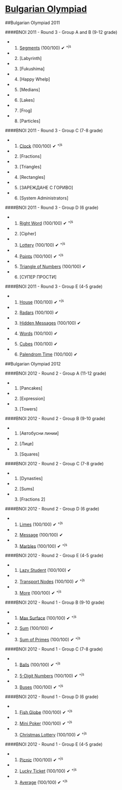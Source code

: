 [Bulgarian Olympiad](http://bgcoder.com/Contests/List/ByCategory/32/Bulgarian-Olympiad)
==================

##Bulgarian Olympiad 2011

####BNOI 2011 - Round 3 - Group A and B (9-12 grade)
 * 01. [Segments](https://github.com/Termininja/BGCoder/tree/master/Bulgarian%20Competitions/BNOI%20-%20Group%20A%20and%20B/Segments) (100/100) ✔ <sup>+js</sup>
 * 02. [Labyrinth]
 * 03. [Fukushima]
 * 04. [Happy Whelp]
 * 05. [Medians]
 * 06. [Lakes]
 * 07. [Frog]
 * 08. [Particles]

####BNOI 2011 - Round 3 - Group C (7-8 grade) 
 * 01. [Clock](https://github.com/Termininja/BGCoder/tree/master/Bulgarian%20Competitions/BNOI%20-%20Group%20C/Clock) (100/100) ✔ <sup>+js</sup>
 * 02. [Fractions]
 * 03. [Triangles]
 * 04. [Rectangles]
 * 05. [ЗАРЕЖДАНЕ С ГОРИВО]
 * 06. [System Administrators]

####BNOI 2011 - Round 3 - Group D (6 grade)
 * 01. [Right Word](https://github.com/Termininja/BGCoder/tree/master/Bulgarian%20Competitions/BNOI%20-%20Group%20D/Right%20Word) (100/100) ✔ <sup>+js</sup>
 * 02. [Cipher]
 * 03. [Lottery](https://github.com/Termininja/BGCoder/tree/master/Bulgarian%20Competitions/BNOI%20-%20Group%20D/Lottery) (100/100) ✔ <sup>+js</sup>
 * 04. [Points](https://github.com/Termininja/BGCoder/tree/master/Bulgarian%20Competitions/BNOI%20-%20Group%20D/Points) (100/100) ✔ <sup>+js</sup>
 * 05. [Triangle of Numbers](https://github.com/Termininja/BGCoder/tree/master/Bulgarian%20Competitions/BNOI%20-%20Group%20D/Triangle%20of%20Numbers) (100/100) ✔
 * 06. [СУПЕР ПРОСТИ]

####BNOI 2011 - Round 3 - Group E (4-5 grade)
 * 01. [House](https://github.com/Termininja/BGCoder/tree/master/Bulgarian%20Competitions/BNOI%20-%20Group%20E/House) (100/100) ✔ <sup>+js</sup>
 * 02. [Radars](https://github.com/Termininja/BGCoder/tree/master/Bulgarian%20Competitions/BNOI%20-%20Group%20E/Radars) (100/100) ✔
 * 03. [Hidden Messages](https://github.com/Termininja/BGCoder/tree/master/Bulgarian%20Competitions/BNOI%20-%20Group%20E/Hidden%20Messages) (100/100) ✔
 * 04. [Words](https://github.com/Termininja/BGCoder/tree/master/Bulgarian%20Competitions/BNOI%20-%20Group%20E/Words) (100/100) ✔
 * 05. [Cubes](https://github.com/Termininja/BGCoder/tree/master/Bulgarian%20Competitions/BNOI%20-%20Group%20E/Cubes) (100/100) ✔
 * 06. [Palendrom Time](https://github.com/Termininja/BGCoder/tree/master/Bulgarian%20Competitions/BNOI%20-%20Group%20E/Palendrom%20Time) (100/100) ✔


##Bulgarian Olympiad 2012

####BNOI 2012 - Round 2 - Group A (11-12 grade) 
 * 01. [Pancakes]
 * 02. [Expression]
 * 03. [Towers]

####BNOI 2012 - Round 2 - Group B (9-10 grade) 
 * 01. [Автобусни линии]
 * 02. [Лице]
 * 03. [Squares]

####BNOI 2012 - Round 2 - Group C (7-8 grade)
 * 01. [Dynasties]
 * 02. [Sums]
 * 03. [Fractions 2]

####BNOI 2012 - Round 2 - Group D (6 grade)
 * 01. [Limes](https://github.com/Termininja/BGCoder/tree/master/Bulgarian%20Competitions/BNOI%20-%20Group%20D/Limes) (100/100) ✔ <sup>+js</sup>
 * 02. [Message](https://github.com/Termininja/BGCoder/tree/master/Bulgarian%20Competitions/BNOI%20-%20Group%20D/Message) (100/100) ✔
 * 03. [Marbles](https://github.com/Termininja/BGCoder/tree/master/Bulgarian%20Competitions/BNOI%20-%20Group%20D/Marbles) (100/100) ✔ <sup>+js</sup>

####BNOI 2012 - Round 2 - Group E (4-5 grade) 
 * 01. [Lazy Student](https://github.com/Termininja/BGCoder/tree/master/Bulgarian%20Competitions/BNOI%20-%20Group%20E/Lazy%20Student) (100/100) ✔
 * 02. [Transport Nodes](https://github.com/Termininja/BGCoder/tree/master/Bulgarian%20Competitions/BNOI%20-%20Group%20E/Transport%20Nodes) (100/100) ✔ <sup>+js</sup>
 * 03. [More](https://github.com/Termininja/BGCoder/tree/master/Bulgarian%20Competitions/BNOI%20-%20Group%20E/More) (100/100) ✔ <sup>+js</sup>

####BNOI 2012 - Round 1 - Group B (9-10 grade)
 * 01. [Max Surface](https://github.com/Termininja/BGCoder/tree/master/Bulgarian%20Competitions/BNOI%20-%20Group%20A%20and%20B/Max%20Surface) (100/100) ✔ <sup>+js</sup>
 * 02. [Sum](https://github.com/Termininja/BGCoder/tree/master/Bulgarian%20Competitions/BNOI%20-%20Group%20A%20and%20B/Sum) (100/100) ✔
 * 03. [Sum of Primes](https://github.com/Termininja/BGCoder/tree/master/Bulgarian%20Competitions/BNOI%20-%20Group%20A%20and%20B/Sum%20of%20Primes) (100/100) ✔ <sup>+js</sup>

####BNOI 2012 - Round 1 - Group C (7-8 grade)
 * 01. [Balls](https://github.com/Termininja/BGCoder/tree/master/Bulgarian%20Competitions/BNOI%20-%20Group%20C/Balls) (100/100) ✔ <sup>+js</sup>
 * 02. [5-Digit Numbers](https://github.com/Termininja/BGCoder/tree/master/Bulgarian%20Competitions/BNOI%20-%20Group%20C/Digit%20Numbers) (100/100) ✔ <sup>+js</sup>
 * 03. [Buses](https://github.com/Termininja/BGCoder/tree/master/Bulgarian%20Competitions/BNOI%20-%20Group%20C/Buses) (100/100) ✔ <sup>+js</sup>

####BNOI 2012 - Round 1 - Group D (6 grade)
 * 01. [Fish Globe](https://github.com/Termininja/BGCoder/tree/master/Bulgarian%20Competitions/BNOI%20-%20Group%20D/Fish%20Globe) (100/100) ✔ <sup>+js</sup>
 * 02. [Mini Poker](https://github.com/Termininja/BGCoder/tree/master/Bulgarian%20Competitions/BNOI%20-%20Group%20D/Mini%20Poker) (100/100) ✔ <sup>+js</sup>
 * 03. [Christmas Lottery](https://github.com/Termininja/BGCoder/tree/master/Bulgarian%20Competitions/BNOI%20-%20Group%20D/Christmas%20Lottery) (100/100) ✔ <sup>+js</sup>

####BNOI 2012 - Round 1 - Group E (4-5 grade)
 * 01. [Picnic](https://github.com/Termininja/BGCoder/tree/master/Bulgarian%20Competitions/BNOI%20-%20Group%20E/Picnic) (100/100) ✔ <sup>+js</sup>
 * 02. [Lucky Ticket](https://github.com/Termininja/BGCoder/tree/master/Bulgarian%20Competitions/BNOI%20-%20Group%20E/Lucky%20Ticket) (100/100) ✔ <sup>+js</sup>
 * 03. [Average](https://github.com/Termininja/BGCoder/tree/master/Bulgarian%20Competitions/BNOI%20-%20Group%20E/Average) (100/100) ✔ <sup>+js</sup>
